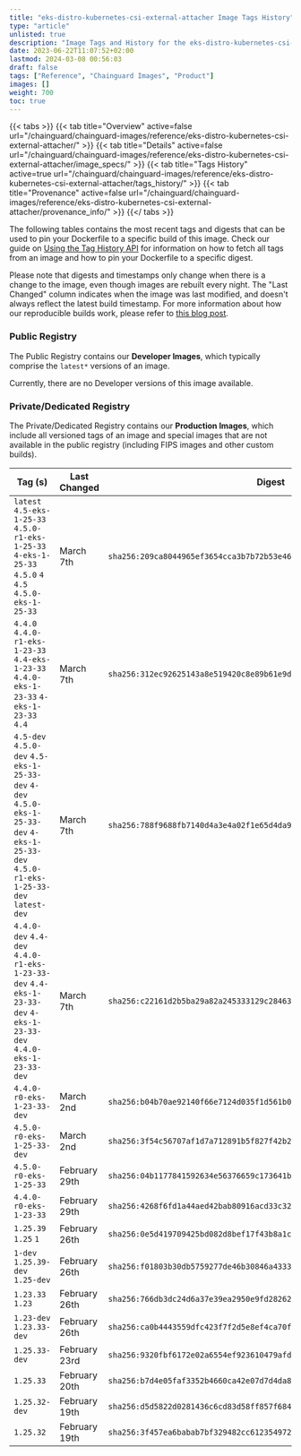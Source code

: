 ```yaml
---
title: "eks-distro-kubernetes-csi-external-attacher Image Tags History"
type: "article"
unlisted: true
description: "Image Tags and History for the eks-distro-kubernetes-csi-external-attacher Chainguard Image"
date: 2023-06-22T11:07:52+02:00
lastmod: 2024-03-08 00:56:03
draft: false
tags: ["Reference", "Chainguard Images", "Product"]
images: []
weight: 700
toc: true
---
```


{{< tabs >}}
{{< tab title="Overview" active=false url="/chainguard/chainguard-images/reference/eks-distro-kubernetes-csi-external-attacher/" >}}
{{< tab title="Details" active=false url="/chainguard/chainguard-images/reference/eks-distro-kubernetes-csi-external-attacher/image_specs/" >}}
{{< tab title="Tags History" active=true url="/chainguard/chainguard-images/reference/eks-distro-kubernetes-csi-external-attacher/tags_history/" >}}
{{< tab title="Provenance" active=false url="/chainguard/chainguard-images/reference/eks-distro-kubernetes-csi-external-attacher/provenance_info/" >}}
{{</ tabs >}}

The following tables contains the most recent tags and digests that can be used to pin your Dockerfile to a specific build of this image. Check our guide on [Using the Tag History API](/chainguard/chainguard-images/using-the-tag-history-api/) for information on how to fetch all tags from an image and how to pin your Dockerfile to a specific digest.

Please note that digests and timestamps only change when there is a change to the image, even though images are rebuilt every night. The "Last Changed" column indicates when the image was last modified, and doesn't always reflect the latest build timestamp. For more information about how our reproducible builds work, please refer to [this blog post](https://www.chainguard.dev/unchained/reproducing-chainguards-reproducible-image-builds).

### Public Registry
The Public Registry contains our **Developer Images**, which typically comprise the `latest*` versions of an image.

Currently, there are no Developer versions of this image available.

### Private/Dedicated Registry
The Private/Dedicated Registry contains our **Production Images**, which include all versioned tags of an image and special images that are not available in the public registry (including FIPS images and other custom builds).

| Tag (s)                                                                                                                                  | Last Changed  | Digest                                                                    |
|------------------------------------------------------------------------------------------------------------------------------------------|---------------|---------------------------------------------------------------------------|
|  `latest` `4.5-eks-1-25-33` `4.5.0-r1-eks-1-25-33` `4-eks-1-25-33` `4.5.0` `4` `4.5` `4.5.0-eks-1-25-33`                                 | March 7th     | `sha256:209ca8044965ef3654cca3b7b72b53e4611514eb4ff4169846472bfc10eddd36` |
|  `4.4.0` `4.4.0-r1-eks-1-23-33` `4.4-eks-1-23-33` `4.4.0-eks-1-23-33` `4-eks-1-23-33` `4.4`                                              | March 7th     | `sha256:312ec92625143a8e519420c8e89b61e9d9992a4ac02e80ad58adc15379e23cbc` |
|  `4.5-dev` `4.5.0-dev` `4.5-eks-1-25-33-dev` `4-dev` `4.5.0-eks-1-25-33-dev` `4-eks-1-25-33-dev` `4.5.0-r1-eks-1-25-33-dev` `latest-dev` | March 7th     | `sha256:788f9688fb7140d4a3e4a02f1e65d4da9df672998c44561ab720ab9dd028b145` |
|  `4.4.0-dev` `4.4-dev` `4.4.0-r1-eks-1-23-33-dev` `4.4-eks-1-23-33-dev` `4-eks-1-23-33-dev` `4.4.0-eks-1-23-33-dev`                      | March 7th     | `sha256:c22161d2b5ba29a82a245333129c284635b577536354dec20ec9be505b2c060c` |
|  `4.4.0-r0-eks-1-23-33-dev`                                                                                                              | March 2nd     | `sha256:b04b70ae92140f66e7124d035f1d561b0f5e7856b74ddcee455e4c029d2c12a8` |
|  `4.5.0-r0-eks-1-25-33-dev`                                                                                                              | March 2nd     | `sha256:3f54c56707af1d7a712891b5f827f42b24611f3fcaa3b118ba535fdb1c7c7a3d` |
|  `4.5.0-r0-eks-1-25-33`                                                                                                                  | February 29th | `sha256:04b1177841592634e56376659c173641bb9249152434ed0a66cba4586e80ad19` |
|  `4.4.0-r0-eks-1-23-33`                                                                                                                  | February 29th | `sha256:4268f6fd1a44aed42bab80916acd33c321ea1c6a266572c0f94b0d027d385c34` |
|  `1.25.39` `1.25` `1`                                                                                                                    | February 26th | `sha256:0e5d419709425bd082d8bef17f43b8a1ca2c77c8e00518e77bbad3ee55d1102e` |
|  `1-dev` `1.25.39-dev` `1.25-dev`                                                                                                        | February 26th | `sha256:f01803b30db5759277de46b30846a433369c3a39ffe0dc144f11aef7db8cedfb` |
|  `1.23.33` `1.23`                                                                                                                        | February 26th | `sha256:766db3dc24d6a37e39ea2950e9fd2826268653ad0a26547bb66c9e6f67bf8cc8` |
|  `1.23-dev` `1.23.33-dev`                                                                                                                | February 26th | `sha256:ca0b4443559dfc423f7f2d5e8ef4ca70f06f7d969f8e373bd546fb2328847a06` |
|  `1.25.33-dev`                                                                                                                           | February 23rd | `sha256:9320fbf6172e02a6554ef923610479afd9ef9cb4128f57d8fed2d4e7ea85c034` |
|  `1.25.33`                                                                                                                               | February 20th | `sha256:b7d4e05faf3352b4660ca42e07d7d4da8528314a2c37ebe3e34827731a86072a` |
|  `1.25.32-dev`                                                                                                                           | February 19th | `sha256:d5d5822d0281436c6cd83d58ff857f684c91214329439a128b110367c68cf802` |
|  `1.25.32`                                                                                                                               | February 19th | `sha256:3f457ea6babab7bf329482cc6123549720bf9063c2e04d607cb2d484bf054f3f` |

